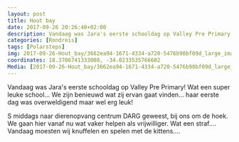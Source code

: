 ```yaml
---
layout: post
title: Hout bay 
date: 2017-09-26 20:26:40+02:00
description: Vandaag was Jara's eerste schooldag op Valley Pre Primary! Wat een super leuke school... We zijn benieuwd wat zij ervan gaat vinden...  haar eerste dag was overweldigend maar wel erg leuk! 
categories: [Rondreis]
tags: [Polarsteps]
img: 2017-09-26-Hout_bay/3662ea94-1671-4334-a720-5476b90bf09d_large_image.jpg
coordinates: 18.3706741333008, -34.0233535766602
Media: [2017-09-26-Hout_bay/3662ea94-1671-4334-a720-5476b90bf09d_large_image.jpg, 2017-09-26-Hout_bay/684cb559-6b6b-4491-be2e-28f3511869db_large_image.jpg, 2017-09-26-Hout_bay/5e20d7b5-f18d-4e5f-9f88-ec42739a5a53_large_image.jpg, 2017-09-26-Hout_bay/38ac27bd-b5e6-4b1a-a6fb-f9e3b796717b_large_image.jpg, 2017-09-26-Hout_bay/1c671408-b7ba-47c7-9311-58985b3382c7_large_image.jpg, 2017-09-26-Hout_bay/6b0c77d9-b62d-40d4-9525-07e7828c893b_large_image.jpg, 2017-09-26-Hout_bay/63030bb7-beca-4df0-b546-cfe905179b26_large_image.jpg, 2017-09-26-Hout_bay/4db69ca8-b031-4f1f-b23b-ebea6a1b53fc_large_image.jpg, 2017-09-26-Hout_bay/86b70ee8-7f48-4864-955e-f693bd94792c_large_image.jpg, 2017-09-26-Hout_bay/42e5a452-0cd9-4e02-9005-bbf56fab69b2_large_image.jpg, 2017-09-26-Hout_bay/8f4c94d4-42c9-4ff7-9893-e52c55e75748_large_image.jpg]
---
```

Vandaag was Jara's eerste schooldag op Valley Pre Primary! Wat een super leuke school... We zijn benieuwd wat zij ervan gaat vinden...  haar eerste dag was overweldigend maar wel erg leuk! 

S middags naar dierenopvang centrum DARG geweest, bij ons om de hoek. We gaan hier vanaf nu wat vaker helpen als vrijwilliger. Wat een straf.... Vandaag moesten wij knuffelen en spelen met de kittens.... 
